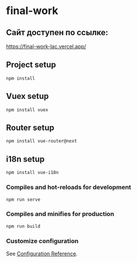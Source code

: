 # final-work
## Сайт доступен по ссылке:
https://final-work-lac.vercel.app/

## Project setup
```
npm install
```
## Vuex setup
```
npm install vuex
```
## Router setup
```
npm install vue-router@next
```

## i18n setup
```
npm install vue-i18n 
```

### Compiles and hot-reloads for development
```
npm run serve
```

### Compiles and minifies for production
```
npm run build
```

### Customize configuration
See [Configuration Reference](https://cli.vuejs.org/config/).
